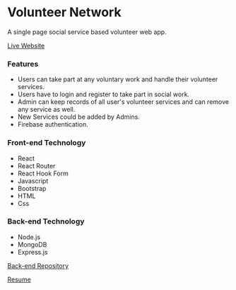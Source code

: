 # Volunteer Network
A single page social service based volunteer web app. 

[Live Website](https://volunteers-work.web.app/)


### Features 
* Users can take part at any voluntary work and handle their volunteer services.
* Users have to login and register to take part in social work.
* Admin can keep records of all user's volunteer services and can remove any service as well.
* New Services could be added by Admins.
* Firebase authentication.

### Front-end Technology
* React
* React Router
* React Hook Form
* Javascript
* Bootstrap
* HTML
* Css

### Back-end Technology
* Node.js
* MongoDB
* Express.js

[Back-end Repository](https://github.com/farjana001/volunteer-network-server)

[Resume](https://drive.google.com/file/d/1l-BxPeVAvRoGX8ZJbENxtGiR-8YqpaGN/view?usp=sharing)

